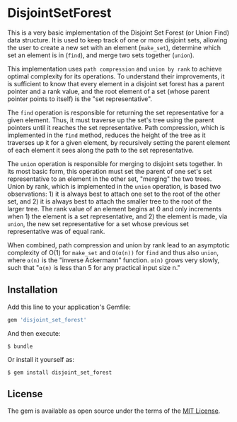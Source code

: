 # DisjointSetForest

This is a very basic implementation of the Disjoint Set Forest (or Union Find) data structure. It is used to keep track of one or more disjoint sets, allowing the user to create a new set with an element (`make_set`), determine which set an element is in (`find`), and merge two sets together (`union`).

This implementation uses `path compression` and `union by rank` to achieve optimal complexity for its operations. To understand their improvements, it is sufficient to know that every element in a disjoint set forest has a parent pointer and a rank value, and the root element of a set (whose parent pointer points to itself) is the "set representative".

The `find` operation is responsible for returning the set representative for a given element. Thus, it must traverse up the set's tree using the parent pointers until it reaches the set representative. Path compression, which is implemented in the `find` method, reduces the height of the tree as it traverses up it for a given element, by recursively setting the parent element of each element it sees along the path to the set representative.

The `union` operation is responsible for merging to disjoint sets together. In its most basic form, this operation must set the parent of one set's set representative to an element in the other set, "merging" the two trees. Union by rank, which is implemented in the `union` operation, is based two observations: 1) it is always best to attach one set to the root of the other set, and 2) it is always best to attach the smaller tree to the root of the larger tree. The rank value of an element begins at 0 and only increments when 1) the element is a set representative, and 2) the element is made, via `union`, the new set representative for a set whose previous set representative was of equal rank.

When combined, path compression and union by rank lead to an asymptotic complexity of O(1) for `make_set` and `O(α(n))` for `find` and thus also `union`, where `α(n)` is the "inverse Ackermann" function. `α(n)` grows very slowly, such that "`α(n)` is less than 5 for any practical input size n."

## Installation

Add this line to your application's Gemfile:

```ruby
gem 'disjoint_set_forest'
```

And then execute:

    $ bundle

Or install it yourself as:

    $ gem install disjoint_set_forest

## License

The gem is available as open source under the terms of the [MIT License](https://opensource.org/licenses/MIT).